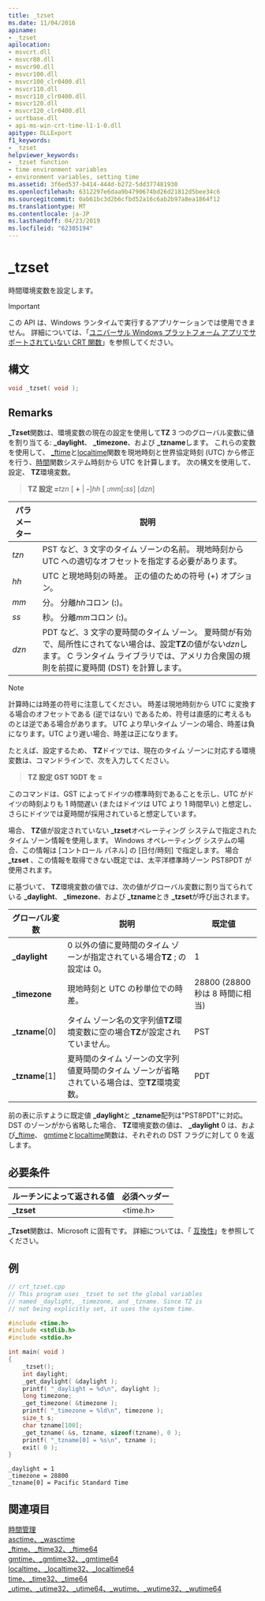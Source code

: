 ```yaml
---
title: _tzset
ms.date: 11/04/2016
apiname:
- _tzset
apilocation:
- msvcrt.dll
- msvcr80.dll
- msvcr90.dll
- msvcr100.dll
- msvcr100_clr0400.dll
- msvcr110.dll
- msvcr110_clr0400.dll
- msvcr120.dll
- msvcr120_clr0400.dll
- ucrtbase.dll
- api-ms-win-crt-time-l1-1-0.dll
apitype: DLLExport
f1_keywords:
- _tzset
helpviewer_keywords:
- _tzset function
- time environment variables
- environment variables, setting time
ms.assetid: 3f6ed537-b414-444d-b272-5dd377481930
ms.openlocfilehash: 6312297e6daa9b4790674bd26d21812d5bee34c6
ms.sourcegitcommit: 0ab61bc3d2b6cfbd52a16c6ab2b97a8ea1864f12
ms.translationtype: MT
ms.contentlocale: ja-JP
ms.lasthandoff: 04/23/2019
ms.locfileid: "62385194"
---
```

# <a name="tzset"></a>_tzset

時間環境変数を設定します。

> [!IMPORTANT]
> この API は、Windows ランタイムで実行するアプリケーションでは使用できません。 詳細については、「[ユニバーサル Windows プラットフォーム アプリでサポートされていない CRT 関数](../../cppcx/crt-functions-not-supported-in-universal-windows-platform-apps.md)」を参照してください。

## <a name="syntax"></a>構文

```C
void _tzset( void );
```

## <a name="remarks"></a>Remarks

**_Tzset**関数は、環境変数の現在の設定を使用して**TZ** 3 つのグローバル変数に値を割り当てる: **_daylight**、 **_timezone**、および **_tzname**します。 これらの変数を使用して、 [_ftime](ftime-ftime32-ftime64.md)と[localtime](localtime-localtime32-localtime64.md)関数を現地時刻と世界協定時刻 (UTC) から修正を行う、[時間](time-time32-time64.md)関数システム時刻から UTC を計算します。 次の構文を使用して、設定、 **TZ**環境変数。

> **TZ 設定 =**_tzn_ \[ **+** &#124; **-**]*hh* \[ **:**_mm_\[**:**_ss_] [*dzn*]

|パラメーター|説明|
|-|-|
| *tzn* | PST など、3 文字のタイム ゾーンの名前。 現地時刻から UTC への適切なオフセットを指定する必要があります。 |
| *hh* | UTC と現地時刻の時差。 正の値のための符号 (+) オプション。 |
| *mm* | 分。 分離*hh*コロン (**:**)。 |
| *ss* | 秒。 分離*mm*コロン (**:**)。 |
| *dzn* | PDT など、3 文字の夏時間のタイム ゾーン。 夏時間が有効で、局所性にされてない場合は、設定**TZ**の値がない*dzn*します。 C ランタイム ライブラリでは、アメリカ合衆国の規則を前提に夏時間 (DST) を計算します。 |

> [!NOTE]
> 計算時には時差の符号に注意してください。 時差は現地時刻から UTC に変換する場合のオフセットである (逆ではない) であるため、符号は直感的に考えるものとは逆である場合があります。 UTC より早いタイム ゾーンの場合、時差は負になります。UTC より遅い場合、時差は正になります。

たとえば、設定するため、 **TZ**ドイツでは、現在のタイム ゾーンに対応する環境変数は、コマンドラインで、次を入力してください。

> **TZ 設定 GST 1GDT を =**

このコマンドは、GST によってドイツの標準時刻であることを示し、UTC がドイツの時刻よりも 1 時間遅い (またはドイツは UTC より 1 時間早い) と想定し、さらにドイツでは夏時間が採用されていると想定しています。

場合、 **TZ**値が設定されていない **_tzset**オペレーティング システムで指定されたタイム ゾーン情報を使用します。 Windows オペレーティング システムの場合、この情報は [コントロール パネル] の [日付/時刻] で指定します。 場合 **_tzset** 、この情報を取得できない既定では、太平洋標準時ゾーン PST8PDT が使用されます。

に基づいて、 **TZ**環境変数の値では、次の値がグローバル変数に割り当てられている **_daylight**、 **_timezone**、および **_tzname**とき **_tzset**が呼び出されます。

|グローバル変数|説明|既定値|
|---------------------|-----------------|-------------------|
|**_daylight**|0 以外の値に夏時間のタイム ゾーンが指定されている場合**TZ** ; の設定は 0。|1|
|**_timezone**|現地時刻と UTC の秒単位での時差。|28800 (28800 秒は 8 時間に相当)|
|**_tzname**[0]|タイム ゾーン名の文字列値**TZ**環境変数に空の場合**TZ**が設定されていません。|PST|
|**_tzname**[1]|夏時間のタイム ゾーンの文字列値夏時間のタイム ゾーンが省略されている場合は、空**TZ**環境変数。|PDT|

前の表に示すように既定値 **_daylight**と **_tzname**配列は"PST8PDT"に対応。 DST のゾーンがから省略した場合、 **TZ**環境変数の値は、 **_daylight** 0 は、および[_ftime](ftime-ftime32-ftime64.md)、 [gmtime](gmtime-gmtime32-gmtime64.md)と[localtime](localtime-localtime32-localtime64.md)関数は、それぞれの DST フラグに対して 0 を返します。

## <a name="requirements"></a>必要条件

|ルーチンによって返される値|必須ヘッダー|
|-------------|---------------------|
|**_tzset**|\<time.h>|

**_Tzset**関数は、Microsoft に固有です。 詳細については、「 [互換性](../../c-runtime-library/compatibility.md)」を参照してください。

## <a name="example"></a>例

```C
// crt_tzset.cpp
// This program uses _tzset to set the global variables
// named _daylight, _timezone, and _tzname. Since TZ is
// not being explicitly set, it uses the system time.

#include <time.h>
#include <stdlib.h>
#include <stdio.h>

int main( void )
{
    _tzset();
    int daylight;
    _get_daylight( &daylight );
    printf( "_daylight = %d\n", daylight );
    long timezone;
    _get_timezone( &timezone );
    printf( "_timezone = %ld\n", timezone );
    size_t s;
    char tzname[100];
    _get_tzname( &s, tzname, sizeof(tzname), 0 );
    printf( "_tzname[0] = %s\n", tzname );
    exit( 0 );
}
```

```Output
_daylight = 1
_timezone = 28800
_tzname[0] = Pacific Standard Time
```

## <a name="see-also"></a>関連項目

[時間管理](../../c-runtime-library/time-management.md)<br/>
[asctime、_wasctime](asctime-wasctime.md)<br/>
[_ftime、_ftime32、_ftime64](ftime-ftime32-ftime64.md)<br/>
[gmtime、_gmtime32、_gmtime64](gmtime-gmtime32-gmtime64.md)<br/>
[localtime、_localtime32、_localtime64](localtime-localtime32-localtime64.md)<br/>
[time、_time32、_time64](time-time32-time64.md)<br/>
[_utime、_utime32、_utime64、_wutime、_wutime32、_wutime64](utime-utime32-utime64-wutime-wutime32-wutime64.md)<br/>
